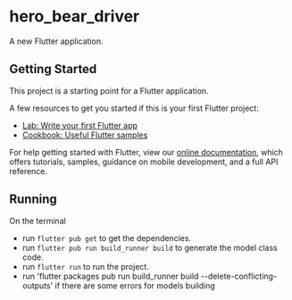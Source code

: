 # hero_bear_driver

A new Flutter application.

## Getting Started

This project is a starting point for a Flutter application.

A few resources to get you started if this is your first Flutter project:

- [Lab: Write your first Flutter app](https://flutter.dev/docs/get-started/codelab)
- [Cookbook: Useful Flutter samples](https://flutter.dev/docs/cookbook)

For help getting started with Flutter, view our
[online documentation](https://flutter.dev/docs), which offers tutorials,
samples, guidance on mobile development, and a full API reference.

## Running

On the terminal

- run `flutter pub get` to get the dependencies.
- run `flutter pub run build_runner build` to generate the model class code.
- run `flutter run` to run the project.
- run 'flutter packages pub run build_runner build --delete-conflicting-outputs' if there are some errors for models building
